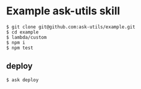 # Example ask-utils skill

```
$ git clone git@github.com:ask-utils/example.git
$ cd example
$ lambda/custom
$ npm i
$ npm test
```

## deploy

```
$ ask deploy
```
